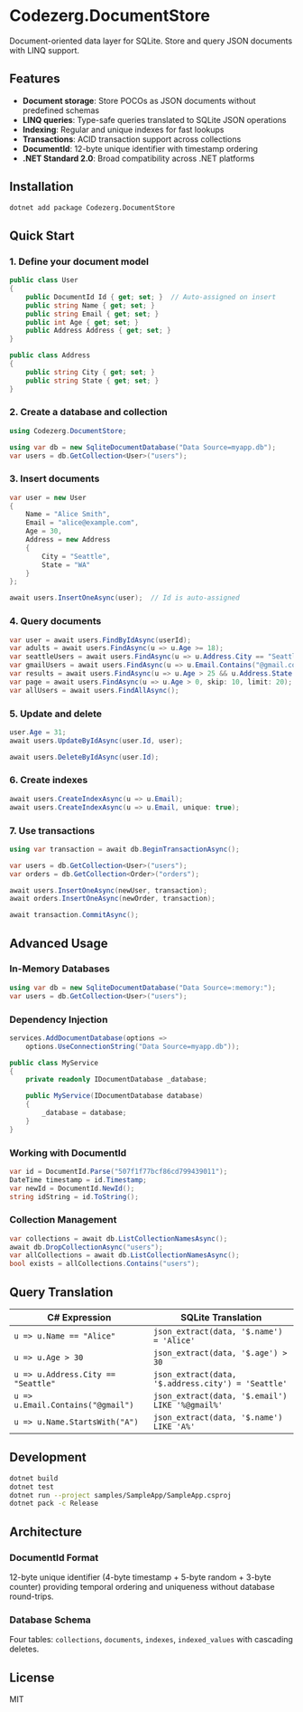 # Codezerg.DocumentStore

Document-oriented data layer for SQLite. Store and query JSON documents with LINQ support.

## Features

- **Document storage**: Store POCOs as JSON documents without predefined schemas
- **LINQ queries**: Type-safe queries translated to SQLite JSON operations
- **Indexing**: Regular and unique indexes for fast lookups
- **Transactions**: ACID transaction support across collections
- **DocumentId**: 12-byte unique identifier with timestamp ordering
- **.NET Standard 2.0**: Broad compatibility across .NET platforms

## Installation

```bash
dotnet add package Codezerg.DocumentStore
```

## Quick Start

### 1. Define your document model

```csharp
public class User
{
    public DocumentId Id { get; set; }  // Auto-assigned on insert
    public string Name { get; set; }
    public string Email { get; set; }
    public int Age { get; set; }
    public Address Address { get; set; }
}

public class Address
{
    public string City { get; set; }
    public string State { get; set; }
}
```

### 2. Create a database and collection

```csharp
using Codezerg.DocumentStore;

using var db = new SqliteDocumentDatabase("Data Source=myapp.db");
var users = db.GetCollection<User>("users");
```

### 3. Insert documents

```csharp
var user = new User
{
    Name = "Alice Smith",
    Email = "alice@example.com",
    Age = 30,
    Address = new Address
    {
        City = "Seattle",
        State = "WA"
    }
};

await users.InsertOneAsync(user);  // Id is auto-assigned
```

### 4. Query documents

```csharp
var user = await users.FindByIdAsync(userId);
var adults = await users.FindAsync(u => u.Age >= 18);
var seattleUsers = await users.FindAsync(u => u.Address.City == "Seattle");
var gmailUsers = await users.FindAsync(u => u.Email.Contains("@gmail.com"));
var results = await users.FindAsync(u => u.Age > 25 && u.Address.State == "WA");
var page = await users.FindAsync(u => u.Age > 0, skip: 10, limit: 20);
var allUsers = await users.FindAllAsync();
```

### 5. Update and delete

```csharp
user.Age = 31;
await users.UpdateByIdAsync(user.Id, user);

await users.DeleteByIdAsync(user.Id);
```

### 6. Create indexes

```csharp
await users.CreateIndexAsync(u => u.Email);
await users.CreateIndexAsync(u => u.Email, unique: true);
```

### 7. Use transactions

```csharp
using var transaction = await db.BeginTransactionAsync();

var users = db.GetCollection<User>("users");
var orders = db.GetCollection<Order>("orders");

await users.InsertOneAsync(newUser, transaction);
await orders.InsertOneAsync(newOrder, transaction);

await transaction.CommitAsync();
```

## Advanced Usage

### In-Memory Databases

```csharp
using var db = new SqliteDocumentDatabase("Data Source=:memory:");
var users = db.GetCollection<User>("users");
```

### Dependency Injection

```csharp
services.AddDocumentDatabase(options =>
    options.UseConnectionString("Data Source=myapp.db"));

public class MyService
{
    private readonly IDocumentDatabase _database;

    public MyService(IDocumentDatabase database)
    {
        _database = database;
    }
}
```

### Working with DocumentId

```csharp
var id = DocumentId.Parse("507f1f77bcf86cd799439011");
DateTime timestamp = id.Timestamp;
var newId = DocumentId.NewId();
string idString = id.ToString();
```

### Collection Management

```csharp
var collections = await db.ListCollectionNamesAsync();
await db.DropCollectionAsync("users");
var allCollections = await db.ListCollectionNamesAsync();
bool exists = allCollections.Contains("users");
```

## Query Translation

| C# Expression | SQLite Translation |
|--------------|-------------------|
| `u => u.Name == "Alice"` | `json_extract(data, '$.name') = 'Alice'` |
| `u => u.Age > 30` | `json_extract(data, '$.age') > 30` |
| `u => u.Address.City == "Seattle"` | `json_extract(data, '$.address.city') = 'Seattle'` |
| `u => u.Email.Contains("@gmail")` | `json_extract(data, '$.email') LIKE '%@gmail%'` |
| `u => u.Name.StartsWith("A")` | `json_extract(data, '$.name') LIKE 'A%'` |

## Development

```bash
dotnet build
dotnet test
dotnet run --project samples/SampleApp/SampleApp.csproj
dotnet pack -c Release
```

## Architecture

### DocumentId Format

12-byte unique identifier (4-byte timestamp + 5-byte random + 3-byte counter) providing temporal ordering and uniqueness without database round-trips.

### Database Schema

Four tables: `collections`, `documents`, `indexes`, `indexed_values` with cascading deletes.

## License

MIT
